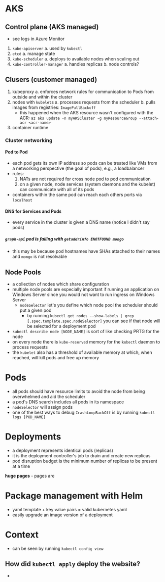 # AKS

## Control plane (AKS managed)
- see logs in Azure Monitor
1. `kube-apiserver`
  a. used by `kubectl`
2. `etcd`
  a. manage state
3. `kube-scheduler`
  a. deploys to available nodes when scaling out
4. `kube-controller-manager`
  a. handles replicas
  b. node controls?

## Clusers (customer managed)
1. kubeproxy
  a. enforces network rules for communication to Pods from outside and within the cluster
2. nodes with `kubelet`s
  a. processes requests from the scheduler
  b. pulls images from registries: `ImagePullBackoff`
    - this happened when the AKS resource wasn't configured with the ACR: `az aks update -n myAKSCluster -g myResourceGroup --attach-acr <acr-name>`
3. container runtime
### Cluster networking
#### Pod to Pod
- each pod gets its own IP address so pods can be treated like VMs from a networking perspective (the goal of pods), e.g., a loadbalancer
- rules:
  1. NATs are not required for cross node pod to pod communication
  2. on a given node, node services (system daemons and the kubelet) can communicate with all of its pods
- containers within the same pod can reach each others ports via `localhost`
#### DNS for Services and Pods
- every service in the cluster is given a DNS name (notice I didn't say pods)
##### `graph-api` pod is failing with `getaddrinfo ENOTFOUND mongo`
- this may be because pod hostnames have SHAs attached to their names and `mongo` is not resolvable

## Node Pools
- a collection of nodes which share configuration
- multiple node pools are especially important if running an application on Windows Server since you would not want to run ingress on Windows Server
  - `nodeSelector` let's you define which node pool the scheduler should put a given pod
    - by running `kubectl get nodes --show-labels | grep [.spec.template.spec.nodeSelector]` you can see if that node will be selected for a deployment pod
- `kubectl describe node [NODE_NAME]` is sort of like checking PRTG for the node
- on every node there is `kube-reserved` memory for the `kubectl` daemon to process requests
- the `kubelet` also has a threshold of available memory at which, when reached, will kill pods and free up memory

# Pods
- all pods should have resource limits to avoid the node from being overwhelmed and aid the scheduler
- a pod's DNS search includes all pods in its namespace
- `nodeSelector` will assign pods
- one of the best ways to debug `CrashLoopBackOff` is by running `kubectl logs [POD_NAME]`

# Deployments
- a deployment represents identical pods (replicas)
- it is the deployment controller's job to drain and create new replicas
- pod disruption budget is the minimum number of replicas to be present at a time

**huge pages** - pages are 

# Package management with Helm
- yaml template + key value pairs = valid kubernetes yaml 
- easily upgrade an image version of a deployment

# Context

- can be seen by running `kubectl config view`
## How did `kubectl apply` deploy the website?
- 